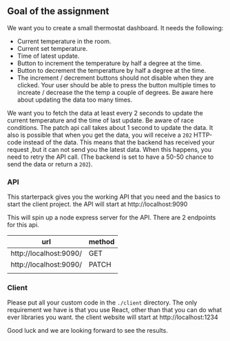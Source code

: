 ## Goal of the assignment

We want you to create a small thermostat dashboard.
It needs the following:

- Current temperature in the room.
- Current set temperature.
- Time of latest update.
- Button to increment the temperature by half a degree at the time.
- Button to decrement the temperatture by half a degree at the time.
- The increment / decrement buttons should not disable when they are clicked. Your user should be able to press the button multiple times to increate / decrease the the temp a couple of degrees. Be aware here about updating the data too many times.

We want you to fetch the data at least every 2 seconds to update the current temperature and the time of last update.
Be aware of race conditions. The patch api call takes about 1 second to update the data.
It also is possible that when you get the data, you will receive a `202` HTTP-code instead of the data.
This means that the backend has received your request ,but it can not send you the latest data. When this happens, you need to retry the API call. (The backend is set to have a 50-50 chance to send the data or return a `202`).

### API

This starterpack gives you the working API that you need and the basics to start the client project.
the API will start at http://localhost:9090

This will spin up a node express server for the API.
There are 2 endpoints for this api.

| url                    | method |
| ---------------------- | ------ |
| http://localhost:9090/ | GET    |
| http://localhost:9090/ | PATCH  |
|                        |        |

### Client

Please put all your custom code in the `./client` directory.
The only requirement we have is that you use React, other than that you can do what ever libraries you want.
the client website will start at http://localhost:1234

Good luck and we are looking forward to see the results.
